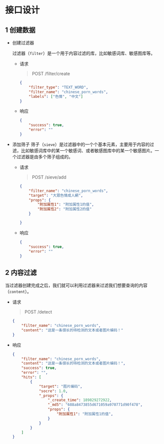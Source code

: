 # 接口设计
## 1 创建数据
- 创建过滤器

    过滤器（`filter`）是一个用于内容过滤的库，比如敏感词库、敏感图库等。

    - 请求
        > POST /filter/create
        ```json
        {
            "filter_type": "TEXT_WORD",
            "filter_name": "chinese_porn_words",
            "labels": ["色情", "中文"]
        }
        ```
    - 响应
        ```json
        {
            "success": true,
            "error": ""
        }
        ```

- 添加筛子
    筛子（`sieve`）是过滤器中的一个个基本元素，主要用于内容的过滤，比如敏感词库中的某一个敏感词、或者敏感图库中的某一个敏感图片。一个过滤器是由多个筛子组成的。

    - 请求
        > POST /sieve/add
        ```json
        {
            "filter_name": "chinese_porn_words",
            "target": "大眾色情成人網",
            "props": {
                "附加属性1": "附加属性1的值",
                "附加属性2": "附加属性2的值"
            }

        }
        ```

    - 响应
        ```json
        {
            "success": true,
            "error": ""
        }
        ```

## 2 内容过滤
当过滤器创建完成之后，我们就可以利用过滤器来过滤我们想要查询的内容（`content`）。

- 请求

    > POST /detect
    ```json
    {
        "filter_name": "chinese_porn_words",
        "content": "这是一条很长的待检测的文本或者图片编码！"
    }
    ```

- 响应
    ```json
    {
        "filter_name": "chinese_porn_words",
        "content": "这是一条很长的待检测的文本或者图片编码！",
        "success": true,
        "error": "",
        "hits": [
            {
                "target": "图片编码", 
                "socre": 1.0,
                "_props": {
                    "_create_time": 189829272922,
                    "_md5": "688a8473855d671059a970771d90f478",
                    "props": {
                        "附加属性1": "附加属性1的值",
                    }
                }
            }
        ]
    }
    ```
